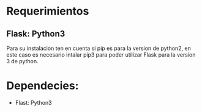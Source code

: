 # Requerimientos

## Flask: Python3
Para su instalacion ten en cuenta si pip es para la version de python2, en este caso es necesario intalar pip3 para poder utilizar Flask para la version 3 de python.

# Dependecies:
 - Flast: Python3